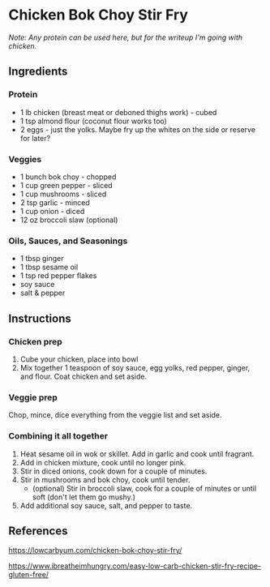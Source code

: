 # Chicken Bok Choy Stir Fry
*Note: Any protein can be used here, but for the writeup I'm going with chicken.*

## Ingredients

### Protein
* 1 lb chicken (breast meat or deboned thighs work) - cubed
* 1 tsp almond flour (coconut flour works too)
* 2 eggs - just the yolks. Maybe fry up the whites on the side or reserve for later?

### Veggies
* 1 bunch bok choy - chopped
* 1 cup green pepper - sliced
* 1 cup mushrooms - sliced
* 2 tsp garlic - minced
* 1 cup onion - diced
* 12 oz broccoli slaw (optional)

### Oils, Sauces, and Seasonings
* 1 tbsp ginger
* 1 tbsp sesame oil
* 1 tsp red pepper flakes
* soy sauce
* salt & pepper

## Instructions

### Chicken prep

1. Cube your chicken, place into bowl
2. Mix together 1 teaspoon of soy sauce, egg yolks, red pepper, ginger, and flour. Coat chicken and set aside.

### Veggie prep

Chop, mince, dice everything from the veggie list and set aside.

### Combining it all together

1. Heat sesame oil in wok or skillet. Add in garlic and cook until fragrant.
2. Add in chicken mixture, cook until no longer pink.
3. Stir in diced onions, cook down for a couple of minutes.
4. Stir in mushrooms and bok choy, cook until tender.
    * (optional) Stir in broccoli slaw, cook for a couple of minutes or until soft (don't let them go mushy.)
5. Add additional soy sauce, salt, and pepper to taste.

## References
https://lowcarbyum.com/chicken-bok-choy-stir-fry/

https://www.ibreatheimhungry.com/easy-low-carb-chicken-stir-fry-recipe-gluten-free/
